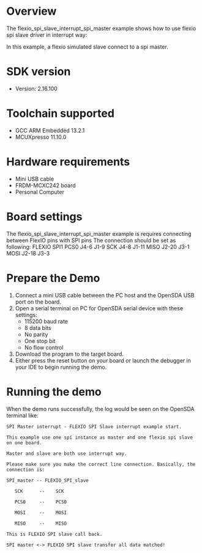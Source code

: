 Overview
========
The flexio_spi_slave_interrupt_spi_master example shows how to use flexio spi slave driver in interrupt way:

In this example, a flexio simulated slave connect to a spi master.

SDK version
===========
- Version: 2.16.100

Toolchain supported
===================
- GCC ARM Embedded  13.2.1
- MCUXpresso  11.10.0

Hardware requirements
=====================
- Mini USB cable
- FRDM-MCXC242 board
- Personal Computer

Board settings
==============
The flexio_spi_slave_interrupt_spi_master example is requires connecting between FlexIO pins with SPI pins
The connection should be set as following:
	FLEXIO       SPI1
PCS0    J4-6         J1-9
SCK     J4-8         J1-11
MISO    J2-20        J3-1
MOSI    J2-18        J3-3

Prepare the Demo
================
1.  Connect a mini USB cable between the PC host and the OpenSDA USB port on the board.
2.  Open a serial terminal on PC for OpenSDA serial device with these settings:
    - 115200 baud rate
    - 8 data bits
    - No parity
    - One stop bit
    - No flow control
3.  Download the program to the target board.
4.  Either press the reset button on your board or launch the debugger in your IDE to begin running the demo.

Running the demo
================
When the demo runs successfully, the log would be seen on the OpenSDA terminal like:

~~~~~~~~~~~~~~~~~~~~~
SPI Master interrupt - FLEXIO SPI Slave interrupt example start.

This example use one spi instance as master and one flexio spi slave on one board.

Master and slave are both use interrupt way.

Please make sure you make the correct line connection. Basically, the connection is:

SPI_master -- FLEXIO_SPI_slave

   SCK      --    SCK

   PCS0     --    PCS0

   MOSI     --    MOSI

   MISO     --    MISO

This is FLEXIO SPI slave call back.

SPI master <-> FLEXIO SPI slave transfer all data matched!
~~~~~~~~~~~~~~~~~~~~~
